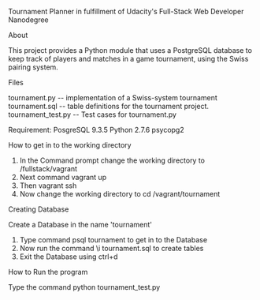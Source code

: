 
Tournament Planner in fulfillment of Udacity's Full-Stack Web Developer Nanodegree

About

This project provides a Python module that uses a PostgreSQL database to keep track
of players and matches in a game tournament, using the Swiss pairing system.


Files

tournament.py -- implementation of a Swiss-system tournament
tournament.sql -- table definitions for the tournament project.
tournament_test.py -- Test cases for tournament.py

Requirement:
PosgreSQL 9.3.5
Python 2.7.6
psycopg2



How to get in to the working directory

1. In the Command prompt change the working directory to /fullstack/vagrant
2. Next command vagrant up 
3. Then vagrant ssh
4. Now change the working directory to cd /vagrant/tournament


Creating Database

Create a Database in the name 'tournament'
1. Type command psql tournament to get in to the Database
2. Now run the command \i tournament.sql to create tables
3. Exit the Database using ctrl+d


How to Run the program

Type the command python tournament_test.py




